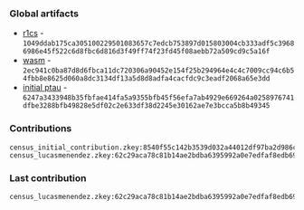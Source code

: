 ### Global artifacts
- [r1cs](./artifacts/circuit.r1cs) - `1049ddab175ca305100229501083657c7edcb753897d015803004cb333adf5c39686986e45f522c6d8fbc6d816d3f49ff74f23fd45f08aebb72a509cd9c5a16f`
- [wasm](./artifacts/circuit.wasm) - `2ec941c0ba87d8d6fbca11dc720306a90452e154f25b294964e4c4c7009cc94c6b54fbb8e8625d060a8dc3134df13a5d8d8adfa4cacfdc9c3eadf2068a65e3dd`
- [initial ptau](./artifacts/initial.ptau) - `6247a3433948b35fbfae414fa5a9355bfb45f56efa7ab4929e669264a0258976741dfbe3288bfb49828e5df02c2e633df38d2245e30162ae7e3bcca5b8b49345`

### Contributions
```
census_initial_contribution.zkey:8540f55c142b3539d032a44012df97ba2d986c8fe67daa1cb47410cd1374224d95540c7cefd8f58d32d987e97935ab29a9a9dc57b800fabe4865106438f15d49
census_lucasmenendez.zkey:62c29aca78c81b14ae2bdba6395992a0e7edfaf8edb69376e8ae5aed66cb13cce36e39984d9ef98059d306badcf9a48fbaffb0c8dc6787f39262589a41478015
```

### Last contribution
```
census_lucasmenendez.zkey:62c29aca78c81b14ae2bdba6395992a0e7edfaf8edb69376e8ae5aed66cb13cce36e39984d9ef98059d306badcf9a48fbaffb0c8dc6787f39262589a41478015
```
